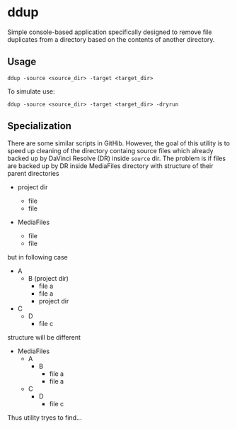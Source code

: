 # ddup
Simple console-based application specifically designed to remove file duplicates from a directory based on the contents of another directory.

## Usage
```shell
ddup -source <source_dir> -target <target_dir>
```
To simulate use:
```shell
ddup -source <source_dir> -target <target_dir> -dryrun
```


## Specialization
There are some similar scripts in GitHib. However, the goal of this utility is to speed up cleaning of the directory containg source files which already backed up by DaVinci Resolve (DR) inside `source` dir.
The problem is if files are backed up by DR inside MediaFiles directory with structure of their parent directories

- project dir
  - file                       
  - file

- MediaFiles
  - file
  - file

but in following case

- A
  - B (project dir)
    - file a
    - file a
    - project dir
- C
  - D
    - file c

structure will be different

- MediaFiles
  - A
    - B
      - file a
      - file a
  - C
    - D
      - file c 
     
Thus utility tryes to find...
